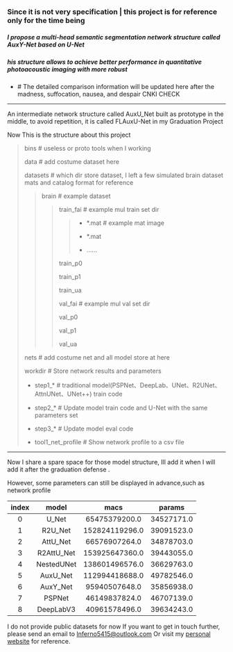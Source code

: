 ### Since it is not very specification |  this project is for reference only for the time being
##### I propose a multi-head semantic segmentation network structure called AuxY-Net based on U-Net
##### his structure allows to achieve better performance in quantitative photoacoustic imaging with more robust 
- \# The detailed comparison information will be updated here after the madness, suffocation, nausea, and despair CNKI CHECK

---
An intermediate network structure called AuxU_Net built as prototype in the middle,
to avoid repetition, it is called FLAuxU-Net in my Graduation Project

Now This is the structure about this project

>  bins  # useless or proto tools when I working
> 
> data  # add costume dataset here
> 
> datasets  # which dir store dataset, I left a few simulated brain dataset mats and catalog format for reference  
>
> > brain  # example dataset
> > > train_fai  # example mul train set dir
> > > > - *.mat  # example mat image
> > > >
> > > > - *.mat
> > > >
> > > > - ......
> > > 
> > > train_p0
> > > 
> > > train_p1
> > >
> > > train_ua
> > >
> > > val_fai # example mul val set dir
> > > 
> > > val_p0
> > > 
> > > val_p1
> > >
> > > val_ua
> > >
> 
> nets # add costume net and all model store at here
>
> workdir #  Store network results and parameters
> 
> - step1_*  # traditional model(PSPNet、DeepLab、UNet、R2UNet、AttnUNet、UNet++) train code  
> 
> - step2_*  # Update model train code and U-Net with the same parameters set
> 
> - step3_*  # Update model eval code
> 
> - tool1_net_profile # Show network profile to a csv file

---

Now I share a spare space for those model structure, Ill add it when I will add it after the graduation defense .


However, some parameters can still be displayed in advance,such as network profile

| index |   model    |      macs      |   params   |
|:-----:|:----------:|:--------------:|:----------:|
|   0   |   U_Net    | 65475379200.0  | 34527171.0 |
|   1   |  R2U_Net   | 152824119296.0 | 39091523.0 |
|   2   |  AttU_Net  | 66576907264.0  | 34878703.0 |
|   3   | R2AttU_Net | 153925647360.0 | 39443055.0 |
|   4   | NestedUNet | 138601496576.0 | 36629763.0 |
|   5   |  AuxU_Net  | 112994418688.0 | 49782546.0 |
|   6   |  AuxY_Net  | 95940507648.0  | 35856938.0 |
|   7   |   PSPNet   | 46149837824.0  | 46707139.0 |
|   8   | DeepLabV3  | 40961578496.0  | 39634243.0 |

I do not provide public datasets for now
If you want to get in touch further, please send an email to [Inferno5415@outlook.com](inferno5415@outlook.com)
Or visit my [personal website](http://allophane.com/) for reference.
